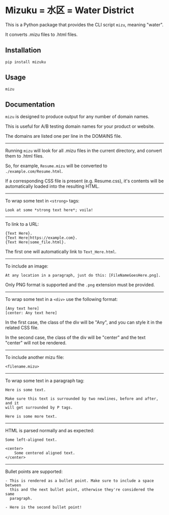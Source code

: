 # Mizuku = 水区 = Water District

This is a Python package that provides the CLI script `mizu`, meaning "water".

It converts .mizu files to .html files.

## Installation

    pip install mizuku

## Usage

    mizu

## Documentation

`mizu` is designed to produce output for any number of domain names.

This is useful for A/B testing domain names for your product or website.

The domains are listed one per line in the DOMAINS file.

---

Running `mizu` will look for all .mizu files in the current directory, and convert them to .html files.

So, for example, `Resume.mizu` will be converted to `./example.com/Resume.html`.

If a corresponding CSS file is present (e.g. Resume.css), it's contents will be automatically loaded into the resulting HTML.

---

To wrap some text in `<strong>` tags:

    Look at some *strong text here*; voila!

---

To link to a URL:

    {Text Here}.
    {Text Here|https://example.com}.
    {Text Here|some_file.html}.

The first one will automatically link to `Text_Here.html`.

---

To include an image:

    At any location in a paragraph, just do this: [FileNameGoesHere.png].

Only PNG format is supported and the `.png` extension must be provided.

---

To wrap some text in a `<div>` use the following format:

    [Any text here]
    [center: Any text here]

In the first case, the class of the div will be "Any", and you can style it in the related CSS file.

In the second case, the class of the div will be "center" and the text "center" will not be rendered.

---

To include another mizu file:

    <filename.mizu>

---

To wrap some text in a paragraph tag:

    Here is some text.

    Make sure this text is surrounded by two newlines, before and after, and it
    will get surrounded by P tags.

    Here is some more text.

---

HTML is parsed normally and as expected:

    Some left-aligned text.

    <center>
        Some centered aligned text.
    </center>

---

Bullet points are supported:

    - This is rendered as a bullet point. Make sure to include a space between
      this and the next bullet point, otherwise they're considered the same
      paragraph.

    - Here is the second bullet point!
